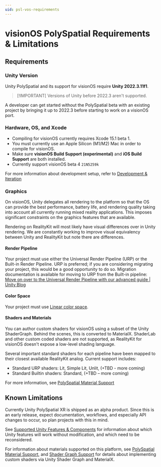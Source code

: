 ```yaml
---
uid: psl-vos-requirements
---
```

# visionOS PolySpatial Requirements & Limitations

## Requirements
### Unity Version

Unity PolySpatial and its support for visionOS require **Unity 2022.3.11f1**.  

> [!IMPORTANT[
> Versions of Unity before 2022.3 aren't supported.

A developer can get started without the PolySpatial beta with an existing project by bringing it up to 2022.3 before starting to work on a visionOS port.

### Hardware, OS, and Xcode
- Compiling for visionOS currently requires Xcode 15.1 beta 1.
- You must currently use an Apple Silicon (M1/M2) Mac in order to compile for visionOS. 
- Make sure **visionOS Build Support (experimental)** and **iOS Build Support** are both installed.
- Currently support visionOS beta 4 `21N5259k`

For more information about development setup, refer to [Development & Iteration](DevelopmentAndIteration.md)

### Graphics 
On visionOS, Unity delegates all rendering to the platform so that the OS can provide the best performance, battery life, and rendering quality taking into account all currently running mixed reality applications. This imposes significant constraints on the graphics features that are available.

Rendering on RealityKit will most likely have visual differences over in Unity rendering. We are constantly working to improve visual equivalency between Unity and RealityKit but note there are differences.

#### Render Pipeline
Your project must use either the Universal Render Pipeline (URP) or the Built-in Render Pipeline. URP is preferred; if you are considering migrating your project, this would be a good opportunity to do so. Migration documentation is available for moving to URP from the Built-in pipeline: [Move on over to the Universal Render Pipeline with our advanced guide | Unity Blog](https://blog.unity.com/technology/move-on-over-to-the-universal-render-pipeline-with-our-advanced-guide)

#### Color Space
Your project must use [Linear color space](https://docs.unity3d.com/Manual/LinearRendering-LinearOrGammaWorkflow.html).

#### Shaders and Materials
You can author custom shaders for visionOS using a subset of the Unity ShaderGraph. Behind the scenes, this is converted to MaterialX. ShaderLab and other custom coded shaders are not supported, as RealityKit for visionOS doesn't expose a low-level shading language. 

Several important standard shaders for each pipeline have been mapped to their closest available RealityKit analog. Current support includes:
* Standard URP shaders: Lit, Simple Lit, Unlit, (+TBD - more coming)
* Standard Builtin shaders: Standard, (+TBD – more coming)

For more information, see [PolySpatial Material Support](Materials.md)

## Known Limitations
Currently Unity PolySpatial XR is shipped as an alpha product. Since this is an early release, expect documentation, workflows, and especially API changes to occur, so plan projects with this in mind.

See [Supported Unity Features & Components](SupportedFeatures.md) for information about which Unity features will work without modification, and which need to be reconsidered. 

For information about materials supported on this platform, see [PolySpatial Material Support](Materials.md), and [Shader Graph Support](ShaderGraph.md) for details about implementing custom shaders via Unity Shader Graph and MaterialX.
